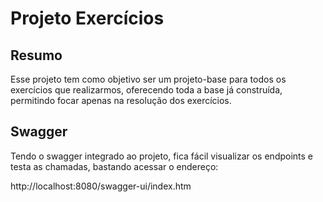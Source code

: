 # Projeto Exercícios

## Resumo

Esse projeto tem como objetivo ser um projeto-base para todos os exercícios que realizarmos, oferecendo toda a base já construída, permitindo focar apenas na resolução dos exercícios.

## Swagger

Tendo o swagger integrado ao projeto, fica fácil visualizar os endpoints e testa as chamadas, bastando acessar o endereço:

http://localhost:8080/swagger-ui/index.htm